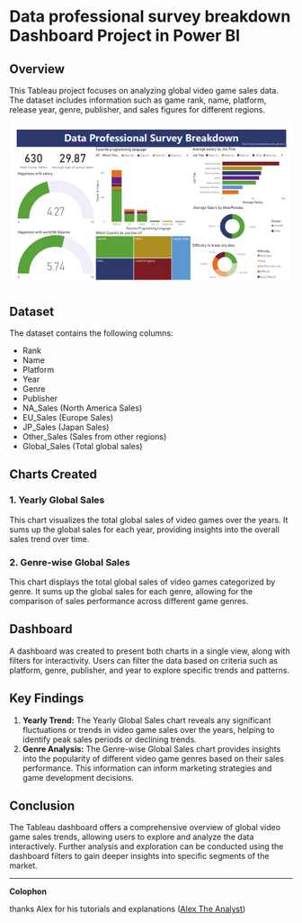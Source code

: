 # Data professional survey breakdown Dashboard Project in Power BI

## Overview
This Tableau project focuses on analyzing global video game sales data. The dataset includes information such as game rank, name, platform, release year, genre, publisher, and sales figures for different regions.

![dashboard_data_professional_survey](dashboard_data_professional_survey.png)

## Dataset
The dataset contains the following columns:
- Rank
- Name
- Platform
- Year
- Genre
- Publisher
- NA_Sales (North America Sales)
- EU_Sales (Europe Sales)
- JP_Sales (Japan Sales)
- Other_Sales (Sales from other regions)
- Global_Sales (Total global sales)

## Charts Created
### 1. Yearly Global Sales
This chart visualizes the total global sales of video games over the years. It sums up the global sales for each year, providing insights into the overall sales trend over time.

### 2. Genre-wise Global Sales
This chart displays the total global sales of video games categorized by genre. It sums up the global sales for each genre, allowing for the comparison of sales performance across different game genres.

## Dashboard
A dashboard was created to present both charts in a single view, along with filters for interactivity. Users can filter the data based on criteria such as platform, genre, publisher, and year to explore specific trends and patterns.

## Key Findings
1. **Yearly Trend:** The Yearly Global Sales chart reveals any significant fluctuations or trends in video game sales over the years, helping to identify peak sales periods or declining trends.
2. **Genre Analysis:** The Genre-wise Global Sales chart provides insights into the popularity of different video game genres based on their sales performance. This information can inform marketing strategies and game development decisions.

## Conclusion
The Tableau dashboard offers a comprehensive overview of global video game sales trends, allowing users to explore and analyze the data interactively. Further analysis and exploration can be conducted using the dashboard filters to gain deeper insights into specific segments of the market.

--- 
**Colophon**  

thanks Alex for his tutorials and explanations ([Alex The Analyst](https://www.alextheanalyst.com/))